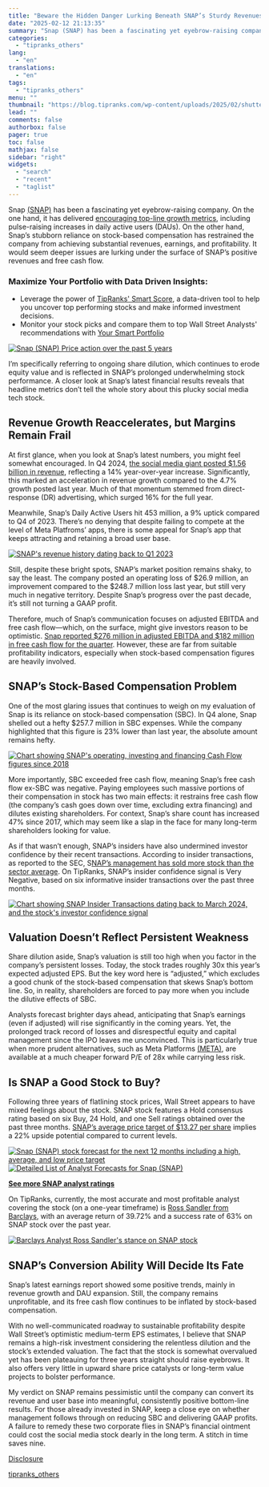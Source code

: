 ```yaml
---
title: "Beware the Hidden Danger Lurking Beneath SNAP’s Sturdy Revenues"
date: "2025-02-12 21:13:35"
summary: "Snap (SNAP) has been a fascinating yet eyebrow-raising company. On the one hand, it has delivered encouraging top-line growth metrics, including pulse-raising increases in daily active users (DAUs). On the other hand, Snap’s stubborn reliance on stock-based compensation has restrained the company from achieving substantial revenues, earnings, and profitability. It..."
categories:
  - "tipranks_others"
lang:
  - "en"
translations:
  - "en"
tags:
  - "tipranks_others"
menu: ""
thumbnail: "https://blog.tipranks.com/wp-content/uploads/2025/02/shutterstock_1961256553-750x406.jpg"
lead: ""
comments: false
authorbox: false
pager: true
toc: false
mathjax: false
sidebar: "right"
widgets:
  - "search"
  - "recent"
  - "taglist"
---
```


Snap [(SNAP)](https://www.tipranks.com/stocks/snap) has been a fascinating yet eyebrow-raising company. On the one hand, it has delivered [encouraging top-line growth metrics](https://www.tipranks.com/stocks/snap/earnings), including pulse-raising increases in daily active users (DAUs). On the other hand, Snap’s stubborn reliance on stock-based compensation has restrained the company from achieving substantial revenues, earnings, and profitability. It would seem deeper issues are lurking under the surface of SNAP’s positive revenues and free cash flow.

### Maximize Your Portfolio with Data Driven Insights:

* Leverage the power of [TipRanks' Smart Score](https://www.tipranks.com/screener/top-smart-score-stocks), a data-driven tool to help you uncover top performing stocks and make informed investment decisions.
* Monitor your stock picks and compare them to top Wall Street Analysts' recommendations with  [Your Smart Portfolio](https://www.tipranks.com/smart-portfolio/holdings)

[![Snap (SNAP) Price action over the past 5 years](https://blog.tipranks.com/wp-content/uploads/2025/02/SNAP1.jpg)](https://www.tipranks.com/stocks/snap)

I’m specifically referring to ongoing share dilution, which continues to erode equity value and is reflected in SNAP’s prolonged underwhelming stock performance. A closer look at Snap’s latest financial results reveals that headline metrics don’t tell the whole story about this plucky social media tech stock.

**Revenue Growth Reaccelerates, but Margins Remain Frail**
----------------------------------------------------------

At first glance, when you look at Snap’s latest numbers, you might feel somewhat encouraged. In Q4 2024, [the social media giant posted $1.56 billion in revenue](https://www.tipranks.com/news/company-announcements/snap-inc-shines-in-q4-2024-earnings-call), reflecting a 14% year-over-year increase. Significantly, this marked an acceleration in revenue growth compared to the 4.7% growth posted last year. Much of that momentum stemmed from direct-response (DR) advertising, which surged 16% for the full year.

Meanwhile, Snap’s Daily Active Users hit 453 million, a 9% uptick compared to Q4 of 2023. There’s no denying that despite failing to compete at the level of Meta Platfroms’ apps, there is some appeal for Snap’s app that keeps attracting and retaining a broad user base.

[![SNAP's revenue history dating back to Q1 2023](https://blog.tipranks.com/wp-content/uploads/2025/02/image-426-1024x254.png)](https://www.tipranks.com/stocks/snap/earnings)

Still, despite these bright spots, SNAP’s market position remains shaky, to say the least. The company posted an operating loss of $26.9 million, an improvement compared to the $248.7 million loss last year, but still very much in negative territory. Despite Snap’s progress over the past decade, it’s still not turning a GAAP profit.

Therefore, much of Snap’s communication focuses on adjusted EBITDA and free cash flow—which, on the surface, might give investors reason to be optimistic. [Snap reported $276 million in adjusted EBITDA and $182 million in free cash flow for the quarter](https://www.tipranks.com/news/company-announcements/snap-inc-shines-in-q4-2024-earnings-call). However, these are far from suitable profitability indicators, especially when stock-based compensation figures are heavily involved.

**SNAP’s Stock-Based Compensation Problem**
-------------------------------------------

One of the most glaring issues that continues to weigh on my evaluation of Snap is its reliance on stock-based compensation (SBC). In Q4 alone, Snap shelled out a hefty $257.7 million in SBC expenses. While the company highlighted that this figure is 23% lower than last year, the absolute amount remains hefty.

[![Chart showing SNAP's operating, investing and financing Cash Flow figures since 2018](https://blog.tipranks.com/wp-content/uploads/2025/02/SNAP5-1024x388.jpg)](https://www.tipranks.com/stocks/snap/financials/cash-flow)

More importantly, SBC exceeded free cash flow, meaning Snap’s free cash flow ex-SBC was negative. Paying employees such massive portions of their compensation in stock has two main effects: it restrains free cash flow (the company’s cash goes down over time, excluding extra financing) and dilutes existing shareholders. For context, Snap’s share count has increased 47% since 2017, which may seem like a slap in the face for many long-term shareholders looking for value.

As if that wasn’t enough, SNAP’s insiders have also undermined investor confidence by their recent transactions. According to insider transactions, as reported to the SEC, S[NAP’s management has sold more stock than the sector average](https://www.tipranks.com/stocks/snap/insider-trading). On TipRanks, SNAP’s insider confidence signal is Very Negative, based on six informative insider transactions over the past three months.

[![Chart showing SNAP Insider Transactions dating back to March 2024, and the stock's investor confidence signal](https://blog.tipranks.com/wp-content/uploads/2025/02/SNAP6-1024x310.jpg)](https://www.tipranks.com/stocks/snap/insider-trading)

**Valuation Doesn’t Reflect Persistent Weakness**
-------------------------------------------------

Share dilution aside, Snap’s valuation is still too high when you factor in the company’s persistent losses. Today, the stock trades roughly 30x this year’s expected adjusted EPS. But the key word here is “adjusted,” which excludes a good chunk of the stock-based compensation that skews Snap’s bottom line. So, in reality, shareholders are forced to pay more when you include the dilutive effects of SBC.

Analysts forecast brighter days ahead, anticipating that Snap’s earnings (even if adjusted) will rise significantly in the coming years. Yet, the prolonged track record of losses and disrespectful equity and capital management since the IPO leaves me unconvinced. This is particularly true when more prudent alternatives, such as Meta Platforms [(META)](https://www.tipranks.com/stocks/meta), are available at a much cheaper forward P/E of 28x while carrying less risk.

**Is SNAP a Good Stock to Buy?**
--------------------------------

Following three years of flatlining stock prices, Wall Street appears to have mixed feelings about the stock. SNAP stock features a Hold consensus rating based on six Buy, 24 Hold, and one Sell ratings obtained over the past three months. [SNAP’s average price target of $13.27 per share](https://www.tipranks.com/stocks/snap/forecast) implies a 22% upside potential compared to current levels.

[![Snap (SNAP) stock forecast for the next 12 months including a high, average, and low price target](https://blog.tipranks.com/wp-content/uploads/2025/02/SNAP2-1024x352.jpg)](https://www.tipranks.com/stocks/snap/forecast)
[![Detailed List of Analyst Forecasts​ for Snap (SNAP)](https://blog.tipranks.com/wp-content/uploads/2025/02/SNAP3-1024x270.jpg)](https://www.tipranks.com/stocks/snap/forecast)

**[See more SNAP analyst ratings](https://www.tipranks.com/stocks/snap/forecast)**

On TipRanks, currently, the most accurate and most profitable analyst covering the stock (on a one-year timeframe) is [Ross Sandler from Barclays](https://www.tipranks.com/experts/analysts/ross-sandler), with an average return of 39.72% and a success rate of 63% on SNAP stock over the past year.

[![Barclays Analyst Ross Sandler's stance on SNAP stock](https://blog.tipranks.com/wp-content/uploads/2025/02/SNAP4-1024x390.jpg)](https://www.tipranks.com/experts/analysts/ross-sandler)

**SNAP’s Conversion Ability Will Decide Its Fate**
--------------------------------------------------

Snap’s latest earnings report showed some positive trends, mainly in revenue growth and DAU expansion. Still, the company remains unprofitable, and its free cash flow continues to be inflated by stock-based compensation.

With no well-communicated roadway to sustainable profitability despite Wall Street’s optimistic medium-term EPS estimates, I believe that SNAP remains a high-risk investment considering the relentless dilution and the stock’s extended valuation. The fact that the stock is somewhat overvalued yet has been plateauing for three years straight should raise eyebrows. It also offers very little in upward share price catalysts or long-term value projects to bolster performance.

My verdict on SNAP remains pessimistic until the company can convert its revenue and user base into meaningful, consistently positive bottom-line results. For those already invested in SNAP, keep a close eye on whether management follows through on reducing SBC and delivering GAAP profits. A failure to remedy these two corporate flies in SNAP’s financial ointment could cost the social media stock dearly in the long term. A stitch in time saves nine.

[Disclosure](https://www.tipranks.com/legal/disclosure-1)

[tipranks_others](https://www.tipranks.com/news/article/beware-the-hidden-danger-lurking-beneath-snaps-sturdy-revenues)
